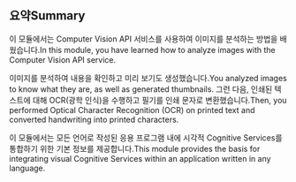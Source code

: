 ## <a name="summary"></a><span data-ttu-id="6def0-101">요약</span><span class="sxs-lookup"><span data-stu-id="6def0-101">Summary</span></span>

<span data-ttu-id="6def0-102">이 모듈에서는 Computer Vision API 서비스를 사용하여 이미지를 분석하는 방법을 배웠습니다.</span><span class="sxs-lookup"><span data-stu-id="6def0-102">In this module, you have learned how to analyze images with the Computer Vision API service.</span></span>

<span data-ttu-id="6def0-103">이미지를 분석하여 내용을 확인하고 미리 보기도 생성했습니다.</span><span class="sxs-lookup"><span data-stu-id="6def0-103">You analyzed images to know what they are, as well as generated thumbnails.</span></span> <span data-ttu-id="6def0-104">그런 다음, 인쇄된 텍스트에 대해 OCR(광학 인식)을 수행하고 필기를 인쇄 문자로 변환했습니다.</span><span class="sxs-lookup"><span data-stu-id="6def0-104">Then, you performed Optical Character Recognition (OCR) on printed text and converted handwriting into printed characters.</span></span>

<span data-ttu-id="6def0-105">이 모듈에서는 모든 언어로 작성된 응용 프로그램 내에 시각적 Cognitive Services를 통합하기 위한 기본 정보를 제공합니다.</span><span class="sxs-lookup"><span data-stu-id="6def0-105">This module provides the basis for integrating visual Cognitive Services within an application written in any language.</span></span>